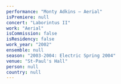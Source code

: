 ```yaml
---
performance: "Monty Adkins – Aerial"
isPremiere: null
concert: "Laborintus II"
work: "Aerial"
isCommission: false
isResidency: false
work_year: "2002"
ensemble: null
season: "2003-2004: Electric Spring 2004"
venue: "St-Paul's Hall"
person: null
country: null
---
```


